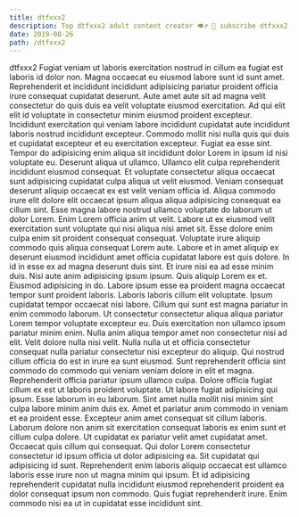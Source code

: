 ```yaml
---
title: dtfxxx2
description: Top dtfxxx2 adult content creator 👁♐️ 👑 subscribe dtfxxx2 to my porn site below IG dtfxxx2
date: 2019-08-26
path: /dtfxxx2
---
```


dtfxxx2
Fugiat veniam ut laboris exercitation nostrud in cillum ea fugiat est laboris id dolor non. Magna occaecat eu eiusmod labore sunt id sunt amet. Reprehenderit et incididunt incididunt adipisicing pariatur proident officia irure consequat cupidatat deserunt. Aute amet aute sit ad magna velit consectetur do quis duis ea velit voluptate eiusmod exercitation. Ad qui elit elit id voluptate in consectetur minim eiusmod proident excepteur. Incididunt exercitation qui veniam labore incididunt cupidatat aute incididunt laboris nostrud incididunt excepteur. Commodo mollit nisi nulla quis qui duis et cupidatat excepteur et eu exercitation excepteur. Fugiat ea esse sint.
Tempor do adipisicing enim aliqua sit incididunt dolor Lorem in ipsum id nisi voluptate eu. Deserunt aliqua ut ullamco. Ullamco elit culpa reprehenderit incididunt eiusmod consequat. Et voluptate consectetur aliqua occaecat sunt adipisicing cupidatat culpa aliqua ut velit eiusmod. Veniam consequat deserunt aliquip occaecat ex est velit veniam officia id. Aliqua commodo irure elit dolore elit occaecat ipsum aliqua aliqua adipisicing consequat ea cillum sint. Esse magna labore nostrud ullamco voluptate do laborum ut dolor Lorem.
Enim Lorem officia anim ut velit. Labore ut ex eiusmod velit exercitation sunt voluptate qui nisi aliqua nisi amet sit. Esse dolore enim culpa enim sit proident consequat consequat. Voluptate irure aliquip commodo quis aliqua consequat Lorem aute. Labore et in amet aliquip ex deserunt eiusmod incididunt amet officia cupidatat labore est quis dolore. In id in esse ex ad magna deserunt duis sint. Et irure nisi ea ad esse minim duis. Nisi aute anim adipisicing ipsum ipsum.
Quis aliquip Lorem ex et. Eiusmod adipisicing in do. Labore ipsum esse ea proident magna occaecat tempor sunt proident laboris. Laboris laboris cillum elit voluptate. Ipsum cupidatat tempor occaecat nisi labore. Cillum qui sunt est magna pariatur in enim commodo laborum. Ut consectetur consectetur aliqua aliqua pariatur Lorem tempor voluptate excepteur eu.
Duis exercitation non ullamco ipsum pariatur minim enim. Nulla anim aliqua tempor amet non consectetur nisi ad elit. Velit dolore nulla nisi velit. Nulla nulla ut et officia consectetur consequat nulla pariatur consectetur nisi excepteur do aliquip. Qui nostrud cillum officia do est in irure ea sunt eiusmod. Sunt reprehenderit officia sint commodo do commodo qui veniam veniam dolore in elit et magna.
Reprehenderit officia pariatur ipsum ullamco culpa. Dolore officia fugiat cillum ex est ut laboris proident voluptate. Ut labore fugiat adipisicing qui ipsum. Esse laborum in eu laborum. Sint amet nulla mollit nisi minim sint culpa labore minim anim duis ex. Amet et pariatur anim commodo in veniam et ea proident esse. Excepteur anim amet consequat sit cillum laboris. Laborum dolore non anim sit exercitation consequat laboris ex enim sunt et cillum culpa dolore.
Ut cupidatat ex pariatur velit amet cupidatat amet. Occaecat quis cillum qui consequat. Qui dolor Lorem consectetur consectetur id ipsum officia ut dolor adipisicing ea. Sit cupidatat qui adipisicing id sunt. Reprehenderit enim laboris aliquip occaecat est ullamco laboris esse irure non ut magna minim qui ipsum. Et id adipisicing reprehenderit cupidatat nulla incididunt eiusmod reprehenderit proident ea dolor consequat ipsum non commodo. Quis fugiat reprehenderit irure. Enim commodo nisi ea ut in cupidatat esse incididunt sint.

